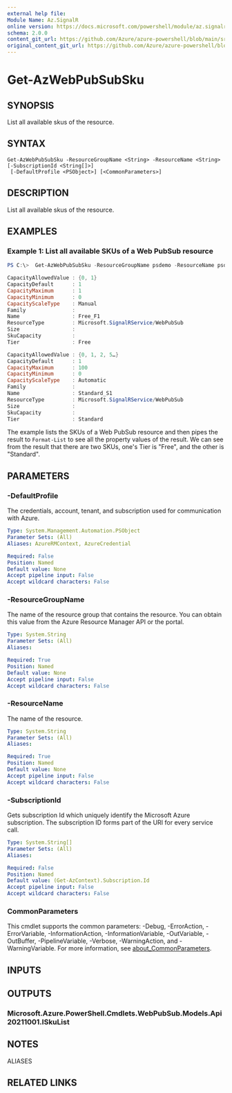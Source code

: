 ```yaml
---
external help file: 
Module Name: Az.SignalR
online version: https://docs.microsoft.com/powershell/module/az.signalr/get-azwebpubsubsku
schema: 2.0.0
content_git_url: https://github.com/Azure/azure-powershell/blob/main/src/SignalR/SignalR/help/Get-AzWebPubSubSku.md
original_content_git_url: https://github.com/Azure/azure-powershell/blob/main/src/SignalR/SignalR/help/Get-AzWebPubSubSku.md
---
```


# Get-AzWebPubSubSku

## SYNOPSIS
List all available skus of the resource.

## SYNTAX

```
Get-AzWebPubSubSku -ResourceGroupName <String> -ResourceName <String> [-SubscriptionId <String[]>]
 [-DefaultProfile <PSObject>] [<CommonParameters>]
```

## DESCRIPTION
List all available skus of the resource.

## EXAMPLES

### Example 1: List all available SKUs of a Web PubSub resource
```powershell
PS C:\>  Get-AzWebPubSubSku -ResourceGroupName psdemo -ResourceName psdemo-wps | Format-List

CapacityAllowedValue : {0, 1}
CapacityDefault      : 1
CapacityMaximum      : 1
CapacityMinimum      : 0
CapacityScaleType    : Manual
Family               :
Name                 : Free_F1
ResourceType         : Microsoft.SignalRService/WebPubSub
Size                 :
SkuCapacity          :
Tier                 : Free

CapacityAllowedValue : {0, 1, 2, 5…}
CapacityDefault      : 1
CapacityMaximum      : 100
CapacityMinimum      : 0
CapacityScaleType    : Automatic
Family               :
Name                 : Standard_S1
ResourceType         : Microsoft.SignalRService/WebPubSub
Size                 :
SkuCapacity          :
Tier                 : Standard
```

The example lists the SKUs of a Web PubSub resource and then pipes the result to `Format-List` to see all the property values of the result.
We can see from the result that there are two SKUs, one's Tier is "Free", and the other is "Standard".

## PARAMETERS

### -DefaultProfile
The credentials, account, tenant, and subscription used for communication with Azure.

```yaml
Type: System.Management.Automation.PSObject
Parameter Sets: (All)
Aliases: AzureRMContext, AzureCredential

Required: False
Position: Named
Default value: None
Accept pipeline input: False
Accept wildcard characters: False
```

### -ResourceGroupName
The name of the resource group that contains the resource.
You can obtain this value from the Azure Resource Manager API or the portal.

```yaml
Type: System.String
Parameter Sets: (All)
Aliases:

Required: True
Position: Named
Default value: None
Accept pipeline input: False
Accept wildcard characters: False
```

### -ResourceName
The name of the resource.

```yaml
Type: System.String
Parameter Sets: (All)
Aliases:

Required: True
Position: Named
Default value: None
Accept pipeline input: False
Accept wildcard characters: False
```

### -SubscriptionId
Gets subscription Id which uniquely identify the Microsoft Azure subscription.
The subscription ID forms part of the URI for every service call.

```yaml
Type: System.String[]
Parameter Sets: (All)
Aliases:

Required: False
Position: Named
Default value: (Get-AzContext).Subscription.Id
Accept pipeline input: False
Accept wildcard characters: False
```

### CommonParameters
This cmdlet supports the common parameters: -Debug, -ErrorAction, -ErrorVariable, -InformationAction, -InformationVariable, -OutVariable, -OutBuffer, -PipelineVariable, -Verbose, -WarningAction, and -WarningVariable. For more information, see [about_CommonParameters](http://go.microsoft.com/fwlink/?LinkID=113216).

## INPUTS

## OUTPUTS

### Microsoft.Azure.PowerShell.Cmdlets.WebPubSub.Models.Api20211001.ISkuList

## NOTES

ALIASES

## RELATED LINKS

